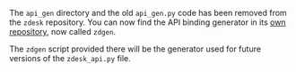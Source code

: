 The `api_gen` directory and the old `api_gen.py` code has been removed from the
`zdesk` repository. You can now find the API binding generator in its [own
repository](https://github.com/fprimex/zdgen), now called `zdgen`.

The `zdgen` script provided there will be the generator used for future
versions of the `zdesk_api.py` file.

